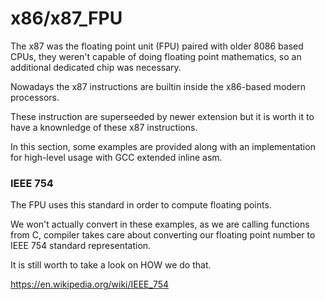 # x86/x87_FPU
The x87 was the floating point unit (FPU) paired with older 8086 based CPUs, they weren't capable of
doing floating point mathematics, so an additional dedicated chip was necessary.

Nowadays the x87 instructions are builtin inside the x86-based modern processors.

These instruction are superseeded by newer extension but it is worth it to have a knownledge of these x87 instructions.

In this section, some examples are provided along with an implementation for high-level usage with GCC extended inline asm.

### IEEE 754
The FPU uses this standard in order to compute floating points.

We won't actually convert in these examples, as we are calling functions from C,
compiler takes care about converting our floating point number to IEEE 754 standard representation.

It is still worth to take a look on HOW we do that.

https://en.wikipedia.org/wiki/IEEE_754
